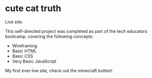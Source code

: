 # cute cat truth

Live site: 

This self-directed project was completed as part of the tech educators bootcamp, covering the following concepts:
- Wireframing 
- Basic HTML
- Basic CSS
- Very Basic JavaScript

My first ever live site, check out the minecraft button!
